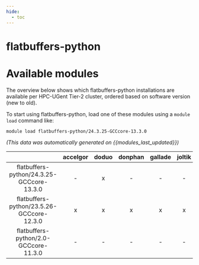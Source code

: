 ```yaml
---
hide:
  - toc
---
```


flatbuffers-python
==================

# Available modules


The overview below shows which flatbuffers-python installations are available per HPC-UGent Tier-2 cluster, ordered based on software version (new to old).

To start using flatbuffers-python, load one of these modules using a `module load` command like:

```shell
module load flatbuffers-python/24.3.25-GCCcore-13.3.0
```

*(This data was automatically generated on {{modules_last_updated}})*

| |accelgor|doduo|donphan|gallade|joltik|litleo|shinx|
| :---: | :---: | :---: | :---: | :---: | :---: | :---: | :---: |
|flatbuffers-python/24.3.25-GCCcore-13.3.0|-|x|-|-|-|-|-|
|flatbuffers-python/23.5.26-GCCcore-12.3.0|x|x|x|x|x|x|x|
|flatbuffers-python/2.0-GCCcore-11.3.0|-|-|-|-|-|x|x|
